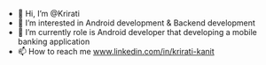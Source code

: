 - 👋 Hi, I’m @Krirati
- 👀 I’m interested in Android development & Backend development
- 🌱 I’m currently role is Android developer that developing a mobile banking application
- 📫 How to reach me www.linkedin.com/in/krirati-kanit

<!---
Krirati/Krirati is a ✨ special ✨ repository because its `README.md` (this file) appears on your GitHub profile.
You can click the Preview link to take a look at your changes.
--->

